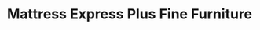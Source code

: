 ---
title: "Mattress Express Plus Fine Furniture"
url: /racine/mattress-express-plus-fine-furniture/
shop: Betten
---